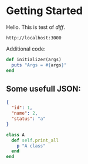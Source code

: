 # Getting Started

Hello. This is test of _diff_.

`http://localhost:3000`

Additional code:

```ruby
def initializer(args)
  puts "Args = #{args}"
end
```

## Some usefull JSON:

```json
{
  "id": 1,
  "name": 2,
  "status": "a"
}
```

```ruby
class A
  def self.print_all
    p "A class"
  end
end
```

